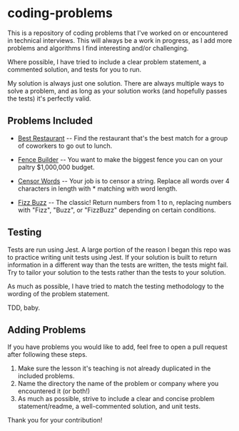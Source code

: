 # coding-problems
This is a repository of coding problems that I've worked on or encountered in technical interviews. This will always be a work in progress, as I add more problems and algorithms I find interesting and/or challenging.

Where possible, I have tried to include a clear problem statement, a commented solution, and tests for you to run. 

My solution is always just one solution. There are always multiple ways to solve a problem, and as long as your solution works (and hopefully passes the tests) it's perfectly valid.

## Problems Included

* [Best Restaurant](https://github.com/magiama9/coding-problems/tree/master/best-restaurant-enovational) -- Find the restaurant that's the best match for a group of coworkers to go out to lunch.

* [Fence Builder](https://github.com/magiama9/coding-problems/tree/master/expensive-fence) -- You want to make the biggest fence you can on your paltry $1,000,000 budget.

* [Censor Words](https://github.com/magiama9/coding-problems/tree/master/censor-words) -- Your job is to censor a string. Replace all words over 4 characters in length with * matching with word length.

* [Fizz Buzz](https://github.com/magiama9/coding-problems/tree/master/fizz-buzz) -- The classic! Return numbers from 1 to n, replacing numbers with "Fizz", "Buzz", or "FizzBuzz" depending on certain conditions.

## Testing

Tests are run using Jest. A large portion of the reason I began this repo was to practice writing unit tests using Jest. If your solution is built to return information in a different way than the tests are written, the tests might fail. Try to tailor your solution to the tests rather than the tests to your solution.

As much as possible, I have tried to match the testing methodology to the wording of the problem statement.

TDD, baby.

## Adding Problems

If you have problems you would like to add, feel free to open a pull request after following these steps.

1. Make sure the lesson it's teaching is not already duplicated in the included problems.
2. Name the directory the name of the problem or company where you encountered it (or both!)
3. As much as possible, strive to include a clear and concise problem statement/readme, a well-commented solution, and unit tests.

Thank you for your contribution!


